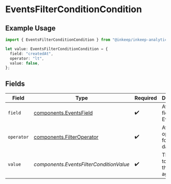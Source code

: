 # EventsFilterConditionCondition

## Example Usage

```typescript
import { EventsFilterConditionCondition } from "@inkeep/inkeep-analytics/models/components";

let value: EventsFilterConditionCondition = {
  field: "createdAt",
  operator: "lt",
  value: false,
};
```

## Fields

| Field                                                                  | Type                                                                   | Required                                                               | Description                                                            |
| ---------------------------------------------------------------------- | ---------------------------------------------------------------------- | ---------------------------------------------------------------------- | ---------------------------------------------------------------------- |
| `field`                                                                | [components.EventsField](../../models/components/eventsfield.md)       | :heavy_check_mark:                                                     | Available fields for Events                                            |
| `operator`                                                             | [components.FilterOperator](../../models/components/filteroperator.md) | :heavy_check_mark:                                                     | Available operators for filtering data                                 |
| `value`                                                                | *components.EventsFilterConditionValue*                                | :heavy_check_mark:                                                     | The value to compare the field against                                 |